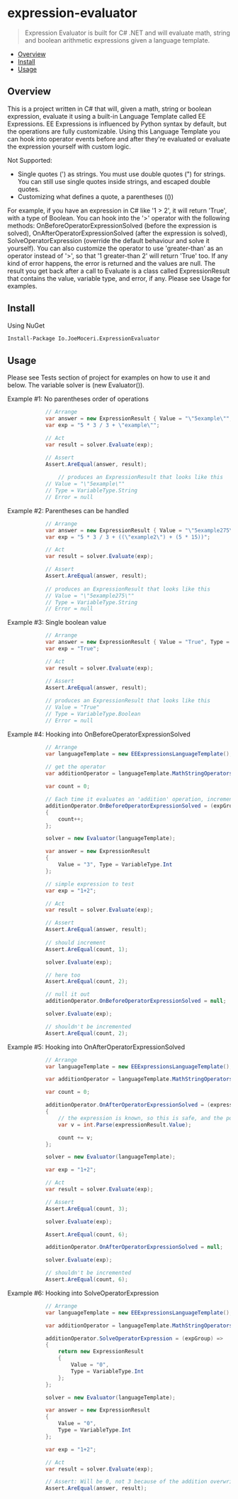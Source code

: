 # expression-evaluator

> Expression Evaluator is built for C# .NET and will evaluate math, string and boolean arithmetic expressions given a language template.

* [Overview](#overview)
* [Install](#install)
* [Usage](#usage)

<a name="overview"></a>
## Overview
This is a project written in C# that will, given a math, string or boolean expression, evaluate it using a built-in Language Template called EE Expressions. EE Expressions is influenced by Python syntax by default, but the operations are fully customizable. Using this Language Template you can hook into operator events before and after they're evaluated or evaluate the expression yourself with custom logic.

Not Supported:
 * Single quotes (') as strings. You must use double quotes (") for strings. You can still use single quotes inside strings, and escaped double quotes.
 * Customizing what defines a quote, a parentheses (())

For example, if you have an expression in C# like '1 > 2', it will return 'True', with a type of Boolean. You can hook into the '>' operator with the following methods: OnBeforeOperatorExpressionSolved (before the expression is solved), OnAfterOperatorExpressionSolved (after the expression is solved), SolveOperatorExpression (override the default behaviour and solve it yourself). You can also customize the operator to use 'greater-than' as an operator instead of '>', so that '1 greater-than 2' will return 'True' too. If any kind of error happens, the error is returned and the values are null. The result you get back after a call to Evaluate is a class called ExpressionResult that contains the value, variable type, and error, if any. Please see Usage for examples.

<a name="install"></a>
## Install
Using NuGet
```sh
Install-Package Io.JoeMoceri.ExpressionEvaluator
```

<a name="usage"></a>
## Usage

Please see Tests section of project for examples on how to use it and below. The variable solver is (new Evaluator()).

Example #1: No parentheses order of operations

```csharp
			// Arrange
			var answer = new ExpressionResult { Value = "\"5example\"", Type = VariableType.String };
			var exp = "5 * 3 / 3 + \"example\"";

			// Act
			var result = solver.Evaluate(exp);

			// Assert
			Assert.AreEqual(answer, result);
      
      			// produces an ExpressionResult that looks like this
			// Value = "\"5example\""
			// Type = VariableType.String
			// Error = null
```

Example #2: Parentheses can be handled
```csharp
			// Arrange
			var answer = new ExpressionResult { Value = "\"5example275\"", Type = VariableType.String }; ;
			var exp = "5 * 3 / 3 + ((\"example2\") + (5 * 15))";

			// Act
			var result = solver.Evaluate(exp);

			// Assert
			Assert.AreEqual(answer, result);
			
			// produces an ExpressionResult that looks like this
			// Value = "\"5example275\""
			// Type = VariableType.String
			// Error = null
```

Example #3: Single boolean value
```csharp
			// Arrange
			var answer = new ExpressionResult { Value = "True", Type = VariableType.Boolean };
			var exp = "True";

			// Act
			var result = solver.Evaluate(exp);

			// Assert
			Assert.AreEqual(answer, result);
			
			// produces an ExpressionResult that looks like this
			// Value = "True"
			// Type = VariableType.Boolean
			// Error = null
```

Example #4: Hooking into OnBeforeOperatorExpressionSolved
```csharp
			// Arrange
			var languageTemplate = new EEExpressionsLanguageTemplate();
			
			// get the operator
			var additionOperator = languageTemplate.MathStringOperators.First(o => o.ExpressionOperator == Operator.Addition);

			var count = 0;

			// Each time it evaluates an 'addition' operation, increment the count
			additionOperator.OnBeforeOperatorExpressionSolved = (expGroup) =>
			{
				count++;
			};

			solver = new Evaluator(languageTemplate);

			var answer = new ExpressionResult 
			{
				Value = "3", Type = VariableType.Int 
			};

			// simple expression to test
			var exp = "1+2";

			// Act
			var result = solver.Evaluate(exp);

			// Assert
			Assert.AreEqual(answer, result);
			
			// should increment
			Assert.AreEqual(count, 1);

			solver.Evaluate(exp);

			// here too
			Assert.AreEqual(count, 2);

			// null it out
			additionOperator.OnBeforeOperatorExpressionSolved = null;

			solver.Evaluate(exp);

			// shouldn't be incremented
			Assert.AreEqual(count, 2);
```

Example #5: Hooking into OnAfterOperatorExpressionSolved
```csharp
			// Arrange
			var languageTemplate = new EEExpressionsLanguageTemplate();

			var additionOperator = languageTemplate.MathStringOperators.First(o => o.ExpressionOperator == Operator.Addition);

			var count = 0;

			additionOperator.OnAfterOperatorExpressionSolved = (expressionResult) =>
			{
				// the expression is known, so this is safe, and the point. You're in control.
				var v = int.Parse(expressionResult.Value);

				count += v;
			};

			solver = new Evaluator(languageTemplate);

			var exp = "1+2";

			// Act
			var result = solver.Evaluate(exp);

			// Assert
			Assert.AreEqual(count, 3);

			solver.Evaluate(exp);

			Assert.AreEqual(count, 6);

			additionOperator.OnAfterOperatorExpressionSolved = null;

			solver.Evaluate(exp);

			// shouldn't be incremented
			Assert.AreEqual(count, 6);
```

Example #6: Hooking into SolveOperatorExpression
```csharp
			// Arrange
			var languageTemplate = new EEExpressionsLanguageTemplate();

			var additionOperator = languageTemplate.MathStringOperators.First(o => o.ExpressionOperator == Operator.Addition);

			additionOperator.SolveOperatorExpression = (expGroup) =>
			{
				return new ExpressionResult
				{
					Value = "0",
					Type = VariableType.Int
				};
			};

			solver = new Evaluator(languageTemplate);

			var answer = new ExpressionResult
			{
				Value = "0",
				Type = VariableType.Int
			};

			var exp = "1+2";

			// Act
			var result = solver.Evaluate(exp);

			// Assert: Will be 0, not 3 because of the addition overwrite
			Assert.AreEqual(answer, result);
```
